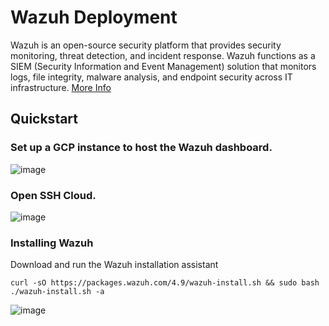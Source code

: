 # Wazuh Deployment

Wazuh is an open-source security platform that provides security monitoring, threat detection, and incident response. Wazuh functions as a SIEM (Security Information and Event Management) solution that monitors logs, file integrity, malware analysis, and endpoint security across IT infrastructure. [More Info](https://documentation.wazuh.com/current/getting-started/index.html)

## Quickstart
### Set up a GCP instance to host the Wazuh dashboard.
![image](https://github.com/user-attachments/assets/329b1f1c-5727-4149-a0ab-56656a3bd5e7)

### Open SSH Cloud.
![image](https://github.com/user-attachments/assets/32f763f1-10b5-45b8-9d94-cf8ceb7ebaea)

### Installing Wazuh
Download and run the Wazuh installation assistant
```
curl -sO https://packages.wazuh.com/4.9/wazuh-install.sh && sudo bash ./wazuh-install.sh -a
```

![image](https://github.com/user-attachments/assets/78d28033-1399-4957-beed-a5e7b40fb0fb)


